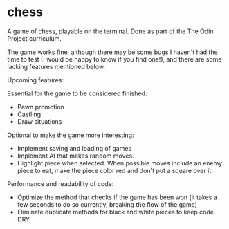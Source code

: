 # chess
A game of chess, playable on the terminal. Done as part of the The Odin Project curriculum.

The game works fine, although there may be some bugs I haven't had the time to test (I would be happy to know if you find one!), and there are some lacking features mentioned below.

Upcoming features:
  
  Essential for the game to be considered finished:
  - Pawn promotion
  - Castling
  - Draw situations
  
  Optional to make the game more interesting:
  - Implement saving and loading of games
  - Implement AI that makes random moves.
  - Highlight piece when selected. When possible moves include an enemy piece to eat, make the piece color red and don't put a square over it.

  Performance and readability of code:
  - Optimize the method that checks if the game has been won (it takes a few seconds to do so currently, breaking the flow of the game)
  - Eliminate duplicate methods for black and white pieces to keep code DRY